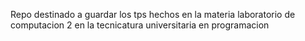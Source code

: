 Repo destinado a guardar los tps hechos en la materia laboratorio de computacion 2 en la tecnicatura universitaria en programacion

